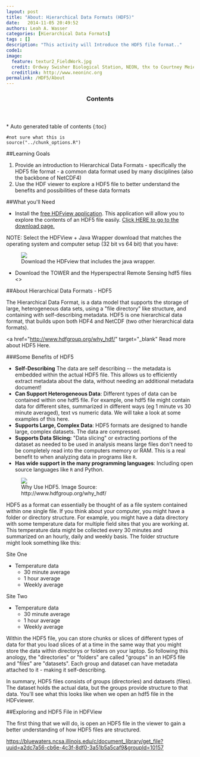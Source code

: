 ```yaml
---
layout: post
title: "About: Hierarchical Data Formats (HDF5)"
date:   2014-11-05 20:49:52
authors: Leah A. Wasser
categories: [Hierarchical Data Formats]
tags : []
description: "This activity will Introduce the HDF5 file format.."
code1: 
image:
  feature: textur2_FieldWork.jpg
  credit: Ordway Swisher Biological Station, NEON, thx to Courtney Meier
  creditlink: http://www.neoninc.org
permalink: /HDF5/About
---
```

<section id="table-of-contents" class="toc">
  <header>
    <h3 >Contents</h3>
  </header>
<div id="drawer" markdown="1">
*  Auto generated table of contents
{:toc}
</div>
</section><!-- /#table-of-contents -->


    #not sure what this is
    source("../chunk_options.R")
 

##Learning Goals

1. Provide an introduction to Hierarchical Data Formats - specifically the HDF5 file format - a common data format used by many disciplines (also the backbone of NetCDF4)
2. Use the HDF viewer to explore a HDF5 file to better understand the benefits and possibilities of these data formats 

##What you'll Need
- Install the [free HDFview application](http://www.hdfgroup.org/products/java/hdfview/). This application will allow you to explore the contents of an HDF5 file easily. <a href="http://www.hdfgroup.org/products/java/release/download.html" target="_blank">Click HERE to go to the download page. </a>

NOTE: Select the HDFView + Java Wrapper download that matches the operating system and computer setup (32 bit vs 64 bit) that you have:
<figure>
    <a href="{{ site.baseurl }}/images/hdfViewerDL.jpg">
    <img src="{{ site.baseurl }}/images/hdfViewerDL.jpg"></a>
    <figcaption>Download the HDFview that includes the java wrapper.</figcaption>
</figure>

- Download the TOWER and the Hyperspectral Remote Sensing hdf5 files <<ADD LINKS>>

##About Hierarchical Data Formats - HDF5

The Hierarchical Data Format, is a data model that supports the storage of large, heterogeneous data sets, using a "file directory" like structure, and containing with self-describing metadata. HDF5 is one hierarchical data format, that builds upon both HDF4 and NetCDF (two other hierarchical data formats). 

<a href="http://www.hdfgroup.org/why_hdf/" target="_blank" Read  more about HDF5 Here.</a>

###Some Benefits of HDF5 

- **Self-Describing** The data are self describing -- the metadata is embedded within the actual HDF5 file. This allows us to efficiently extract metadata about the data, without needing an additional metadata document!
- **Can Support Heterogeneous Data**: Different types of data can be contained within one hdf5 file. For example, one hdf5 file might contain data for different sites, summarized in different ways (eg 1 minute vs 30 minute averaged), text vs numeric data. We will take a look at some examples of this here. 
- **Supports Large, Complex Data**: HDF5 formats are designed to handle large, complex datasets. The data are compressed. 
- **Supports Data Slicing:** "Data slicing" or extracting portions of the dataset as needed to be used in analysis means large files don't need to be completely read into the computers memory or RAM. This is a real benefit to when analyzing data in programs like `R`.  
- **Has wide support in the many programming languages**: Including open source languages like `R` and Python.

<figure>
    <a href="{{ site.baseurl }}/images/whyHDF5.jpg"><img src="{{ site.baseurl }}/images/whyHDF5.jpg"></a>
    <figcaption>Why Use HDF5. Image Source: http://www.hdfgroup.org/why_hdf/</figcaption>
</figure>


HDF5 as a format can essentially be thought of as a file system contained within one single file. If you think about your computer, you might have a folder or directory structure. For example, you might have a data directory with some temperature data for multiple field sites that you are working at. This temperature data might be collected every 30 minutes and summarized on an hourly, daily and weekly basis. The folder structure might look something like this:

Site One 

- Temperature data
	- 30 minute average
	- 1 hour average
	- Weekly average

Site Two

- Temperature data
	- 30 minute average
	- 1 hour average
	- Weekly average


Within the HDF5 file, you can store chunks or slices of different types of data for that you load slices of at a time in the same way that you might store the data within directorys or folders on your laptop. So following this anology, the "directories" or "folders" are called "groups" in an HDF5 file and "files" are "datasets". Each group and dataset can have metadata attached to it - making it self-describing. 

In summary, HDF5 files consists of groups (directories) and datasets (files). The dataset holds the actual data, but the groups provide structure to that data. You'll see what this looks like when we open an hdf5 file in the HDFviewer.


##Exploring and HDF5 File in HDFView

The first thing that we will do, is open an HDF5 file in the viewer to gain a better understanding of how HDF5 files are structured.


https://bluewaters.ncsa.illinois.edu/c/document_library/get_file?uuid=a2dc7a56-cb6e-4c3f-8df0-3a51b5a5caf9&groupId=10157

